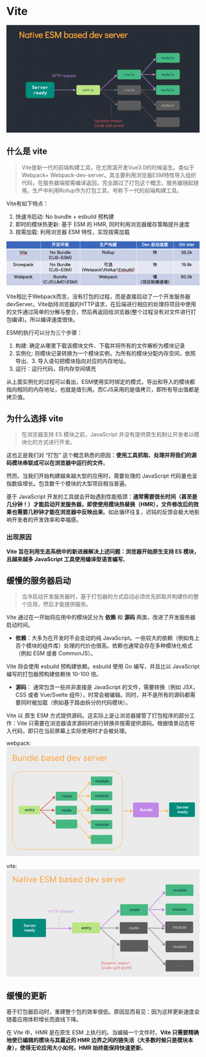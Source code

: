 # Vite

![Alt text](image.png)

## 什么是 vite

> Vite是新一代的前端构建工具，在尤雨溪开发Vue3.0的时候诞生。类似于Webpack+ Webpack-dev-server。其主要利用浏览器ESM特性导入组织代码，在服务器端按需编译返回，完全跳过了打包这个概念，服务器随起随用。生产中利用Rollup作为打包工具，号称下一代的前端构建工具。

Vite有如下特点：

1. 快速冷启动: No bundle + esbuild 预构建
2. 即时的模块热更新: 基于 ESM 的 HMR, 同时利用浏览器缓存策略提升速度
3. 按需加载: 利用浏览器 ESM 特性，实现按需加载

![Alt text](image-3.png)

Vite相比于Webpack而言，没有打包的过程，而是直接启动了一个开发服务器devServer。Vite劫持浏览器的HTTP请求，在后端进行相应的处理将项目中使用的文件通过简单的分解与整合，然后再返回给浏览器(整个过程没有对文件进行打包编译)。所以编译速度很快。

ESM的执行可以分为三个步骤：

1. 构建: 确定从哪里下载该模块文件、下载并将所有的文件解析为模块记录
2. 实例化: 将模块记录转换为一个模块实例，为所有的模块分配内存空间，依照导出、3. 导入语句把模块指向对应的内存地址。
4. 运行：运行代码，将内存空间填充

从上面实例化的过程可以看出，ESM使用实时绑定的模式，导出和导入的模块都指向相同的内存地址，也就是值引用。而CJS采用的是值拷贝，即所有导出值都是拷贝值。



## 为什么选择 vite

> 在浏览器支持 ES 模块之前，JavaScript 并没有提供原生机制让开发者以模块化的方式进行开发。

这也正是我们对 “打包” 这个概念熟悉的原因：**使用工具抓取、处理并将我们的源码模块串联成可以在浏览器中运行的文件**。

然而，当我们开始构建越来越大型的应用时，需要处理的 JavaScript 代码量也呈指数级增长。包含数千个模块的大型项目相当普遍。

基于 JavaScript 开发的工具就会开始遇到性能瓶颈：**通常需要很长时间（甚至是几分钟！）才能启动开发服务器，即使使用模块热替换（HMR），文件修改后的效果也需要几秒钟才能在浏览器中反映出来**。如此循环往复，迟钝的反馈会极大地影响开发者的开发效率和幸福感。

### 出现原因

**Vite 旨在利用生态系统中的新进展解决上述问题：浏览器开始原生支持 ES 模块，且越来越多 JavaScript 工具使用编译型语言编写**。


## 缓慢的服务器启动

> 当冷启动开发服务器时，基于打包器的方式启动必须优先抓取并构建你的整个应用，然后才能提供服务。

Vite 通过在一开始将应用中的模块区分为 **依赖** 和 **源码** 两类，改进了开发服务器启动时间。

- **依赖**：大多为在开发时不会变动的纯 JavaScript。一些较大的依赖（例如有上百个模块的组件库）处理的代价也很高。依赖也通常会存在多种模块化格式（例如 ESM 或者 CommonJS）。

Vite 将会使用 esbuild 预构建依赖。esbuild 使用 Go 编写，并且比以 JavaScript 编写的打包器预构建依赖快 10-100 倍。

- **源码**： 通常包含一些并非直接是 JavaScript 的文件，需要转换（例如 JSX，CSS 或者 Vue/Svelte 组件），时常会被编辑。同时，并不是所有的源码都需要同时被加载（例如基于路由拆分的代码模块）。

Vite 以 原生 ESM 方式提供源码。这实际上是让浏览器接管了打包程序的部分工作：Vite 只需要在浏览器请求源码时进行转换并按需提供源码。根据情景动态导入代码，即只在当前屏幕上实际使用时才会被处理。

webpack: 
![Alt text](image-1.png)

vite:
![Alt text](image-2.png)

## 缓慢的更新

基于打包器启动时，重建整个包的效率很低。原因显而易见：因为这样更新速度会随着应用体积增长而直线下降。

在 Vite 中，HMR 是在原生 ESM 上执行的。当编辑一个文件时，**Vite 只需要精确地使已编辑的模块与其最近的 HMR 边界之间的链失活（大多数时候只是模块本身），使得无论应用大小如何，HMR 始终能保持快速更新**。

